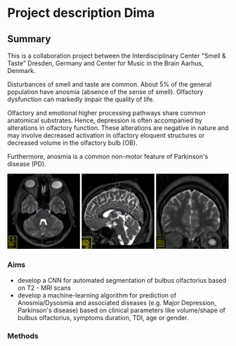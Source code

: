 


# Project description Dima

## Summary
 This is a collaboration project between  the Interdisciplinary Center "Smell & Taste" Dresden, Germany and Center for Music in the Brain Aarhus, Denmark.

Disturbances of smell and taste are common. About 5% of the general population have anosmia (absence of the sense of smell). Olfactory dysfunction can markedly impair the quality of life. 

Olfactory and emotional higher processing pathways share common anatomical substrates. Hence, depression is often accompanied by alterations in olfactory function. These alterations are negative in nature and may involve decreased activation in olfactory eloquent structures or decreased volume in the olfactory bulb (OB).

Furthermore, anosmia is a common non-motor feature of Parkinson's disease (PD).



![olfactory bulb](https://github.com/desserdmi/olfactory_bulb/blob/master/ob.png)

### Aims

 - develop a CNN for automated segmentation of bulbus olfactorius based on T2 - MRI scans
 - develop a machine-learning algorithm for prediction of Anosmia/Dysosmia and associated diseases  (e.g. Major Depression, Parkinson's disease) based on clinical parameters like volume/shape of bulbus olfactorius, symptoms duration, TDI,  age or gender.

### Methods  


<!--stackedit_data:
eyJoaXN0b3J5IjpbMTU4NDg2OTU1NiwtMTUxMzU1MTM2NiwxNT
A1MTc5MDc3LDYzMjY3OTY0Myw3MDc3MDMyNzUsMTg5OTMwOTUy
NSwtMTk5NTczMzg4LC01MzI0NTQ1OTMsMTk4MTcyNDc4MSw1ND
E2MzEwMzcsLTMyNjE3ODE2NCwtMTIwMDY5NTcyLC0xNzY5MzIx
MDgsLTcxNDYxOTc1Ml19
-->